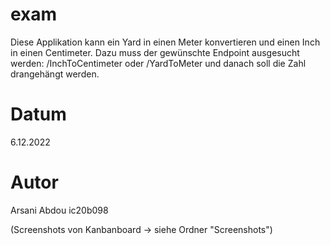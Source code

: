 # exam
Diese Applikation kann ein Yard in einen Meter konvertieren und einen Inch in einen Centimeter.
Dazu muss der gewünschte Endpoint ausgesucht werden: /InchToCentimeter oder /YardToMeter und danach soll die Zahl drangehängt werden.

# Datum
6.12.2022

# Autor
Arsani Abdou ic20b098

(Screenshots von Kanbanboard -> siehe Ordner "Screenshots")
